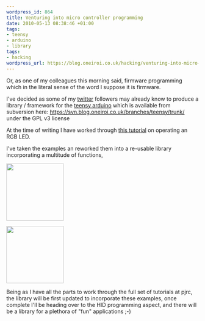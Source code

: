 ```yaml
--- 
wordpress_id: 864
title: Venturing into micro controller programming
date: 2010-05-13 08:38:46 +01:00
tags: 
- teensy
- arduino
- library
tags: 
- hacking
wordpress_url: https://blog.oneiroi.co.uk/hacking/venturing-into-micro-controller-programming
---
```

Or, as one of my colleagues this morning said, firmware programming which in the literal sense of the word I suppose it is firmware.

I've decided as some of my <a href="https://twitter.com/Saiweb">twitter</a> followers may already know to produce a library / framework for the <a href="https://www.pjrc.com/teensy/index.html">teensy arduino</a> which is available from subversion here: <a href="https://svn.blog.oneiroi.co.uk/branches/teensy/trunk/">https://svn.blog.oneiroi.co.uk/branches/teensy/trunk/</a> under the GPL v3 license

At the time of writing I have worked through <a href="https://www.pjrc.com/teensy/tutorial2.html">this tutorial</a> on operating an RGB LED.

I've taken the examples an reworked them into a re-usable library incorporating a multitude of functions, 

<a href="https://blog.oneiroi.co.uk/uploads/2010/05/IMG_0477.jpg"><img src="https://blog.oneiroi.co.uk/uploads/2010/05/IMG_0477-150x150.jpg" alt="" title="Kit as it arrived" width="150" height="150" class="aligncenter size-thumbnail wp-image-865" /></a>

<a href="https://blog.oneiroi.co.uk/uploads/2010/05/IMG_0478.jpg"><img src="https://blog.oneiroi.co.uk/uploads/2010/05/IMG_0478-150x150.jpg" alt="" title="it LIVES!" width="150" height="150" class="aligncenter size-thumbnail wp-image-866" /></a>

Being as I have all the parts to work through the full set of tutorials at pjrc, the library will be first updated to incorporate these examples, once complete I'll be heading over to the HID programming aspect, and there will be a library for a plethora of "fun" applications ;-)




